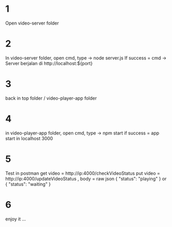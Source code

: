 # 1
Open video-server folder
# 2
In video-server folder, open cmd, type -> node server.js
If success = cmd -> Server berjalan di http://localhost:${port}
# 3
back in top folder / video-player-app folder
# 4
in video-player-app folder, open cmd, type -> npm start
if success = app start in localhost 3000
# 5
Test in postman 
get video = http://ip:4000/checkVideoStatus
put video = http://ip:4000/updateVideoStatus , body = raw json
{
  "status": "playing"
}
or
{
  "status": "waiting"
}
# 6 
enjoy it ...